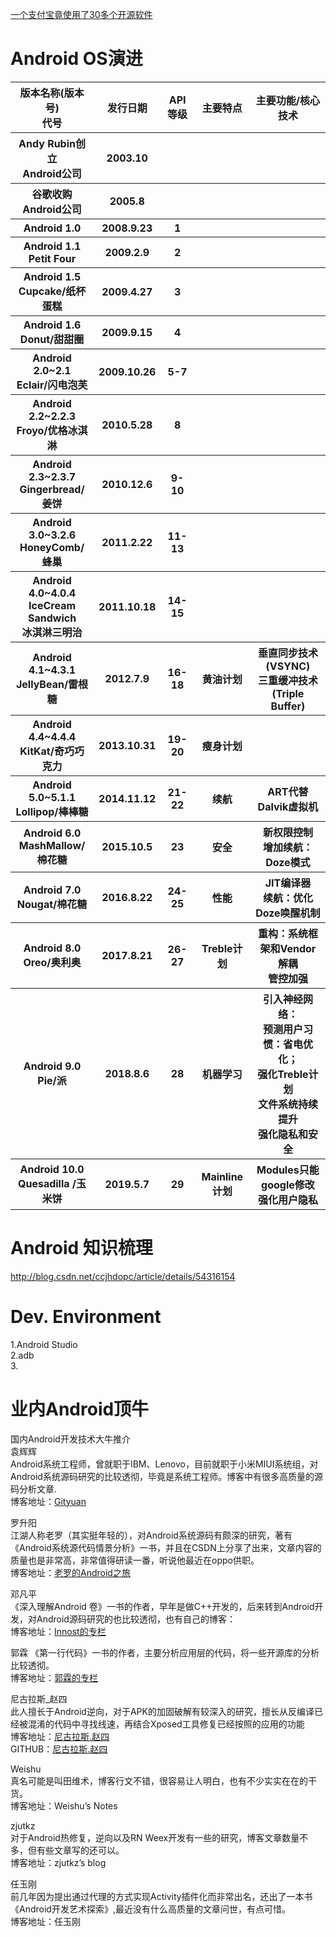 


[一个支付宝竟使用了30多个开源软件](https://baijiahao.baidu.com/s?id=1600136837454684578&wfr=spider&for=pc)<br>

# Android OS演进
<table> 
    <tr>
        <th>版本名称(版本号)<br>代号</th> <th>发行日期</th> <th>API等级</th> <th>主要特点</th> <th>主要功能/核心技术</th>
    </tr>
    <tr>
        <th>Andy Rubin创立<br>Android公司</th>  <th>2003.10</th> <th></th> <th></th> <th></th>
    </tr>  
    <tr>
        <th>谷歌收购<br>Android公司</th> <th>2005.8</th> <th></th> <th></th> <th></th>
    </tr>    
    <tr>
        <th>Android 1.0</th> <th>2008.9.23</th> <th>1</th> <th></th> <th></th>
    </tr>   
    <tr>
        <th>Android 1.1 <br> Petit Four </th> <th>2009.2.9</th> <th>2</th> <th></th> <th></th>
    </tr>   
    <tr>
        <th>Android 1.5 <br>  Cupcake/纸杯蛋糕</th> <th>2009.4.27</th> <th>3</th> <th></th> <th></th>
    </tr>    
    <tr>
        <th>Android 1.6 <br> Donut/甜甜圈</th> <th>2009.9.15</th> <th>4</th> <th></th> <th></th>
    </tr>   
    <tr>
        <th>Android 2.0~2.1 <br> Eclair/闪电泡芙</th> <th>2009.10.26</th> <th>5-7</th> <th></th> <th></th>
    </tr>    
    <tr>
        <th>Android 2.2~2.2.3 <br> Froyo/优格冰淇淋</th> <th>2010.5.28</th> <th>8</th> <th></th> <th></th>
    </tr>  
    <tr>
        <th>Android 2.3~2.3.7<br>Gingerbread/姜饼</th>  <th>2010.12.6</th> <th>9-10</th> <th></th> <th></th>
    </tr>    
    <tr>
        <th>Android 3.0~3.2.6<br>HoneyComb/蜂巢</th> <th>2011.2.22</th> <th>11-13</th> <th></th> <th></th>
    </tr>   
    <tr>
        <th>Android 4.0~4.0.4<br>IceCream Sandwich <br>冰淇淋三明治</th> <th>2011.10.18</th> <th>14-15</th> <th></th> <th></th>
    </tr>    
    <tr>
        <th>Android 4.1~4.3.1 <br>JellyBean/雷根糖</th> <th>2012.7.9</th> <th>16-18</th> <th>黄油计划</th> <th>垂直同步技术(VSYNC)<br>三重缓冲技术(Triple Buffer)</th>
    </tr>    
    <tr>
        <th>Android 4.4~4.4.4<br>KitKat/奇巧巧克力</th> <th>2013.10.31</th> <th>19-20</th> <th>瘦身计划</th> <th></th>
    </tr>    
    <tr>
        <th>Android 5.0~5.1.1 <br>Lollipop/棒棒糖</th> <th>2014.11.12</th> <th>21-22</th> <th>续航</th> <th>ART代替Dalvik虚拟机</th>
    </tr>  
    <tr>
        <th>Android 6.0<br>MashMallow/棉花糖</th> <th>2015.10.5</th> <th>23</th> <th>安全</th> <th>新权限控制<br>增加续航：Doze模式</th>
    </tr> 
    <tr>
        <th>Android 7.0<br>Nougat/棉花糖</th> <th>2016.8.22</th> <th>24-25</th> <th>性能</th> <th>JIT编译器<br>续航：优化Doze唤醒机制</th>
    </tr>   
    <tr>
        <th>Android 8.0<br>Oreo/奥利奥</th> <th>2017.8.21</th> <th>26-27</th> <th>Treble计划</th> <th>重构：系统框架和Vendor解耦<br>管控加强</th>
    </tr>    
    <tr>
        <th>Android 9.0<br>Pie/派</th> <th>2018.8.6</th> <th>28</th> <th>机器学习</th> <th>引入神经网络：<br>预测用户习惯：省电优化；<br>强化Treble计划<br>文件系统持续提升<br>强化隐私和安全</th>
    </tr>     
    <tr>
        <th>Android 10.0<br>Quesadilla /玉米饼</th> <th>2019.5.7</th> <th>29</th> <th>Mainline计划</th> <th>Modules只能google修改<br>强化用户隐私</th>
    </tr>      
</table>

# Android 知识梳理
http://blog.csdn.net/ccjhdopc/article/details/54316154 

# Dev. Environment
1.Android Studio <br>
2.adb <br>
3. <br>



# 业内Android顶牛
国内Android开发技术大牛推介 <br>
袁辉辉 <br>
Android系统工程师，曾就职于IBM、Lenovo，目前就职于小米MIUI系统组，对Android系统源码研究的比较透彻，毕竟是系统工程师。博客中有很多高质量的源码分析文章. <br>
博客地址：[Gityuan](http://gityuan.com/)<br>

罗升阳 <br>
江湖人称老罗（其实挺年轻的），对Android系统源码有颇深的研究，著有《Android系统源代码情景分析》一书，并且在CSDN上分享了出来，文章内容的质量也是非常高，非常值得研读一番，听说他最近在oppo供职。 <br>
博客地址：[老罗的Android之旅](http://blog.csdn.net/Luoshengyang)<br>

邓凡平 <br>
《深入理解Android 卷》一书的作者，早年是做C++开发的，后来转到Android开发，对Android源码研究的也比较透彻，也有自己的博客： <br>
博客地址：[Innost的专栏](http://blog.csdn.net/innost)<br>

郭霖 
《第一行代码》一书的作者，主要分析应用层的代码，将一些开源库的分析比较透彻。 <br>
博客地址：[郭霖的专栏](http://blog.csdn.net/sinyu890807/article/list/1)<br>

尼古拉斯_赵四 <br>
此人擅长于Android逆向，对于APK的加固破解有较深入的研究，擅长从反编译已经被混淆的代码中寻找线速，再结合Xposed工具修复已经按照的应用的功能 <br>
博客地址：[尼古拉斯.赵四](http://my.csdn.net/jiangwei0910410003) <br>
GITHUB：[尼古拉斯.赵四](http://my.csdn.net/jiangwei0910410003) <br>

Weishu <br>
真名可能是叫田维术，博客行文不错，很容易让人明白，也有不少实实在在的干货。 <br>
博客地址：Weishu’s Notes <br>

zjutkz <br>
对于Android热修复，逆向以及RN Weex开发有一些的研究，博客文章数量不多，但有些文章写的还可以。 <br>
博客地址：zjutkz’s blog <br>

任玉刚  <br>
前几年因为提出通过代理的方式实现Activity插件化而非常出名，还出了一本书《Android开发艺术探索》,最近没有什么高质量的文章问世，有点可惜。 <br>
博客地址：任玉刚 <br>
